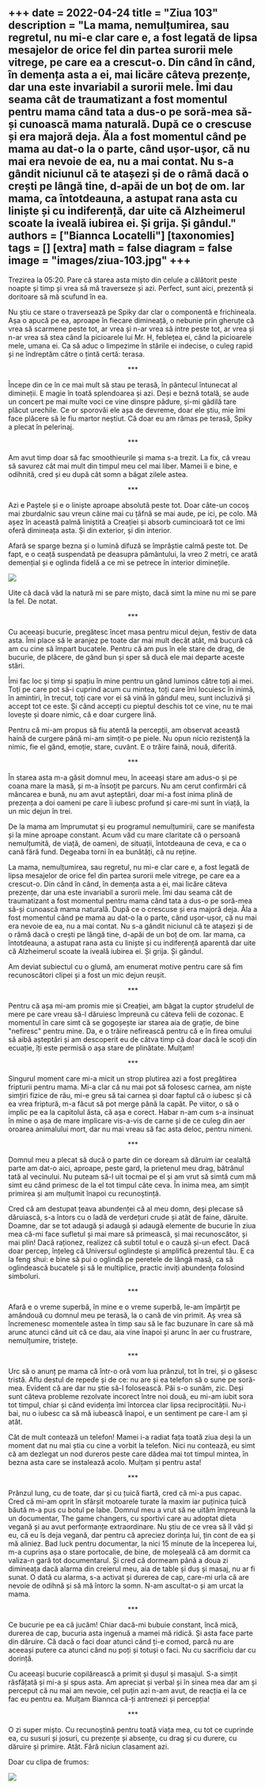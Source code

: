 
+++
date = 2022-04-24
title = "Ziua 103"
description = "La mama, nemulțumirea, sau regretul, nu mi-e clar care e, a fost legată de lipsa mesajelor de orice fel din partea surorii mele vitrege, pe care ea a crescut-o. Din când în când, în demența asta a ei, mai licăre câteva prezențe, dar una este invariabil a surorii mele. Îmi dau seama cât de traumatizant a fost momentul pentru mama când tata a dus-o pe soră-mea să-și cunoască mama naturală. După ce o crescuse și era majoră deja. Ăla a fost momentul când pe mama au dat-o la o parte, când ușor-ușor, că nu mai era nevoie de ea, nu a mai contat. Nu s-a gândit niciunul că te atașezi și de o râmă dacă o crești pe lângă tine, d-apăi de un boț de om. Iar mama, ca întotdeauna, a astupat rana asta cu liniște și cu indiferență, dar uite că Alzheimerul scoate la iveală iubirea ei. Și grija. Și gândul."
authors = ["Biannca Locatelli"]
[taxonomies]
tags = []
[extra]
math = false
diagram = false
image = "images/ziua-103.jpg"
+++
---

Trezirea la 05:20. Pare că starea asta mișto din celule a călătorit peste noapte și timp și vrea să mă traverseze și azi. Perfect, sunt aici, prezentă și doritoare să mă scufund în ea.

Nu știu ce stare o traversează pe Spiky dar clar o componentă e frichineala. Așa o apucă pe ea, aproape în fiecare dimineață, o nebunie prin gheruțe că vrea să scarmene peste tot, ar vrea și n-ar vrea să intre peste tot, ar vrea și n-ar vrea să stea când la picioarele lui Mr. H, feblețea ei, când la picioarele mele, umana ei. Ca să aduc o limpezime în stările ei indecise, o culeg rapid și ne îndreptăm către o țintă certă: terasa.

<p style="text-align: center;">***</p>

Începe din ce în ce mai mult să stau pe terasă, în pântecul întunecat al dimineții. E magie în toată splendoarea și azi. Deși e beznă totală, se aude un concert pe mai multe voci ce vine dinspre pădure, și-mi gâdilă tare plăcut urechile. Ce or sporovăi ele așa de devreme, doar ele știu, mie îmi face plăcere să le fiu martor neștiut. Că doar eu am rămas pe terasă, Spiky a plecat în pelerinaj.

<p style="text-align: center;">***</p>

Am avut timp doar să fac smoothieurile și mama s-a trezit. La fix, că vreau să savurez cât mai mult din timpul meu cel mai liber. Mamei îi e bine, e odihnită, cred și eu după cât somn a băgat zilele astea.

<p style="text-align: center;">***</p>

Azi e Paștele și e o liniște aproape absolută peste tot. Doar câte-un cocoș mai zburdalnic sau vreun câine mai cu țâfnă se mai aude, pe ici, pe colo. Mă așez în această palmă liniștită a Creației și absorb cumincioară tot ce îmi oferă dimineața asta. Și din exterior, și din interior.

Afară se sparge bezna și o lumină difuză se împrăștie calmă peste tot. De fapt, e o ceață suspendată pe deasupra pământului, la vreo 2 metri, ce arată demențial și e oglinda fidelă a ce mi se petrece în interior diminețile.

<div class="flex justify-center">
  <img src="images/ziua-103-1024x576.jpeg" />
</div>

Uite că dacă văd la natură mi se pare mișto, dacă simt la mine nu mi se pare la fel. De notat.

<p style="text-align: center;">***</p>

Cu aceeași bucurie, pregătesc încet masa pentru micul dejun, festiv de data asta. Îmi place să le aranjez pe toate dar mai mult decât atât, mă bucură că am cu cine să împart bucatele. Pentru că am pus în ele stare de drag, de bucurie, de plăcere, de gând bun și sper să ducă ele mai departe aceste stări.

Îmi fac loc și timp și spațiu în mine pentru un gând luminos către toți ai mei. Toți pe care pot să-i cuprind acum cu mintea, toți care îmi locuiesc în inimă, în amintiri, în trecut, toți care vor ei să vină în gândul meu, sunt incluzivă și accept tot ce este. Și când accepți cu pieptul deschis tot ce vine, nu te mai lovește și doare nimic, că e doar curgere lină.

Pentru că mi-am propus să fiu atentă la percepții, am observat această haină de curgere până mi-am simțit-o pe piele. Nu opun nicio rezistență la nimic, fie el gând, emoție, stare, cuvânt. E o trăire faină, nouă, diferită.

<p style="text-align: center;">***</p>

În starea asta m-a găsit domnul meu, în aceeași stare am adus-o și pe coana mare la masă, și m-a însoțit pe parcurs. Nu am cerut confirmări că mâncarea e bună, nu am avut așteptări, doar mi-a fost inima plină de prezența a doi oameni pe care îi iubesc profund și care-mi sunt în viață, la un mic dejun în trei.

De la mama am împrumutat și eu programul nemulțumirii, care se manifesta și la mine aproape constant. Acum văd cu mare claritate că o persoană nemulțumită, de viață, de oameni, de situații, întotdeauna de ceva, e ca o cană fără fund. Degeaba torni în ea bunătăți, că nu reține.

La mama, nemulțumirea, sau regretul, nu mi-e clar care e, a fost legată de lipsa mesajelor de orice fel din partea surorii mele vitrege, pe care ea a crescut-o. Din când în când, în demența asta a ei, mai licăre câteva prezențe, dar una este invariabil a surorii mele. Îmi dau seama cât de traumatizant a fost momentul pentru mama când tata a dus-o pe soră-mea să-și cunoască mama naturală. După ce o crescuse și era majoră deja. Ăla a fost momentul când pe mama au dat-o la o parte, când ușor-ușor, că nu mai era nevoie de ea, nu a mai contat. Nu s-a gândit niciunul că te atașezi și de o râmă dacă o crești pe lângă tine, d-apăi de un boț de om. Iar mama, ca întotdeauna, a astupat rana asta cu liniște și cu indiferență aparentă dar uite că Alzheimerul scoate la iveală iubirea ei. Și grija. Și gândul.

Am deviat subiectul cu o glumă, am enumerat motive pentru care să fim recunoscători clipei și a fost un mic dejun reușit.

<p style="text-align: center;">***</p>

Pentru că așa mi-am promis mie și Creației, am băgat la cuptor ștrudelul de mere pe care vreau să-l dăruiesc împreună cu câteva felii de cozonac. E momentul în care simt că se gogoșește iar starea aia de grație, de bine "nefiresc" pentru mine. Da, e o trăire nefirească pentru că e în firea omului să aibă așteptări și am descoperit eu de câtva timp că doar dacă le scoți din ecuație, îți este permisă o așa stare de plinătate. Mulțam!

<p style="text-align: center;">***</p>

Singurul moment care mi-a micit un strop plutirea azi a fost pregătirea fripturii pentru mama. Mi-a clar că nu mai pot să folosesc carnea, am niște simțiri fizice de rău, mi-e greu să tai carnea și doar faptul că o iubesc și că ea vrea friptură, m-a făcut să pot merge până la capăt. Pe viitor, o să o implic pe ea la capitolul ăsta, că așa e corect. Habar n-am cum s-a insinuat în mine o așa de mare implicare vis-a-vis de carne și de ce culeg din aer oroarea animalului mort, dar nu mai vreau să fac asta deloc, pentru nimeni.

<p style="text-align: center;">***</p>

Domnul meu a plecat să ducă o parte din ce doream să dăruim iar cealaltă parte am dat-o aici, aproape, peste gard, la prietenul meu drag, bătrânul tată al vecinului. Nu puteam să-l uit tocmai pe el și am vrut să simtă cum mă simt eu când primesc de la el tot timpul câte ceva. În inima mea, am simțit primirea și am mulțumit înapoi cu recunoștință.

Cred că am destupat țeava abundenței că al meu domn, deși plecase să dăruiască, s-a întors cu o ladă de verdețuri crude și atât de faine, dăruite. Doamne, dar se tot adaugă și adaugă și adaugă elemente de bucurie în ziua mea că-mi face sufletul și mai mare să primească, și mai recunoscător, și mai plin! Dacă raționez, realizez că subtil totul e o cauză și-un efect. Dacă doar percep, înțeleg că Universul oglindește și amplifică prezentul tău. E ca la feng shui: e bine să pui o oglindă pe peretele de lângă masă, ca să oglindească bucatele și să le multiplice, practic inviți abundența folosind simboluri.

<p style="text-align: center;">***</p>

Afară e o vreme superbă, în mine e o vreme superbă, le-am împărțit pe amândouă cu domnul meu pe terasă, la o cană de vin primit. Aș vrea să încremenesc momentele astea în timp sau să le fac buzunare în care să mă arunc atunci când uit că ce dau, aia vine înapoi și arunc în aer cu frustrare, nemulțumire, tristețe.

<p style="text-align: center;">***</p>

Urc să o anunț pe mama că într-o oră vom lua prânzul, tot în trei, și o găsesc tristă. Aflu destul de repede și de ce: nu are și ea telefon să o sune pe soră-mea. Evident că are dar nu știe să-l folosească. Păi s-o sunăm, zic. Deși sunt câteva probleme rezolvate incorect între noi două, eu mi-am iubit sora tot timpul, chiar și când evidența îmi întorcea clar lipsa reciprocității. Nu-i bai, nu o iubesc ca să mă iubească înapoi, e un sentiment pe care-l am și atât.

Cât de mult contează un telefon! Mamei i-a radiat fața toată ziua deși la un moment dat nu mai știa cu cine a vorbit la telefon. Nici nu contează, eu simt că am dezlegat un nod dureros peste care dădea mai tot timpul mintea, în bezna asta care se instalează acolo. Mulțam și pentru asta!

<p style="text-align: center;">***</p>

Prânzul lung, cu de toate, dar și cu țuică fiartă, cred că mi-a pus capac. Cred că mi-am oprit în sfârșit motoarele turate la maxim iar puținica țuică băută m-a pus cu botul pe labe. Domnul meu a vrut să ne uităm împreună la un documentar, The game changers, cu sportivi care au adoptat dieta vegană și au avut performanțe extraordinare. Nu știu de ce vrea să îl văd și eu, că eu îs deja vegană, dar pentru că apreciez dorința lui, țin cont de ea și mă aliniez. Bad luck pentru documentar, la nici 15 minute de la începerea lui, m-a cuprins așa o stare portocalie, de bine, de moleșeală că am dormit ca valiza-n gară tot documentarul. Și cred că dormeam până a doua zi dimineața dacă alarma din creierul meu, aia de table și duș și masaj, nu ar fi sunat. O dată cu alarma, s-a activat și durerea de cap, care-mi urla că are nevoie de odihnă și să mă întorc la somn. N-am ascultat-o și am urcat la mama.

<p style="text-align: center;">***</p>

Ce bucurie pe ea că jucăm! Chiar dacă-mi bubuie constant, încă mică, durerea de cap, bucuria asta ingenuă a mamei mă ridică. Și asta face parte din dăruire. Că dacă o faci doar atunci când ți-e comod, parcă nu are aceeași putere ca atunci când nu poți și totuși o faci. Nu cu sacrificiu dar cu dorință.

Cu aceeași bucurie copilărească a primit și dușul și masajul. S-a simțit răsfățată și mi-a și spus asta. Am apreciat și verbal și în sinea mea dar am și perceput că nu mai am nevoie, cel puțin azi n-am avut, de reacția ei la ce fac eu pentru ea. Mulțam Biannca că-ți antrenezi și percepția!

<p style="text-align: center;">***</p>

O zi super mișto. Cu recunoștină pentru toată viața mea, cu tot ce cuprinde ea, cu susuri și josuri, cu prezențe și absențe, cu drag și cu durere, cu dăruire și primire. Atât. Fără niciun clasament azi.

Doar cu clipa de frumos:

<div class="flex justify-center">
  <img src="images/door.jpeg" />
</div>
